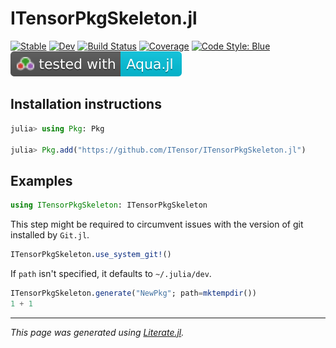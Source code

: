 # ITensorPkgSkeleton.jl

[![Stable](https://img.shields.io/badge/docs-stable-blue.svg)](https://ITensor.github.io/ITensorPkgSkeleton.jl/stable/)
[![Dev](https://img.shields.io/badge/docs-dev-blue.svg)](https://ITensor.github.io/ITensorPkgSkeleton.jl/dev/)
[![Build Status](https://github.com/ITensor/ITensorPkgSkeleton.jl/actions/workflows/CI.yml/badge.svg?branch=main)](https://github.com/ITensor/ITensorPkgSkeleton.jl/actions/workflows/CI.yml?query=branch%3Amain)
[![Coverage](https://codecov.io/gh/ITensor/ITensorPkgSkeleton.jl/branch/main/graph/badge.svg)](https://codecov.io/gh/ITensor/ITensorPkgSkeleton.jl)
[![Code Style: Blue](https://img.shields.io/badge/code%20style-blue-4495d1.svg)](https://github.com/invenia/BlueStyle)
[![Aqua](https://raw.githubusercontent.com/JuliaTesting/Aqua.jl/master/badge.svg)](https://github.com/JuliaTesting/Aqua.jl)

## Installation instructions

```julia
julia> using Pkg: Pkg

julia> Pkg.add("https://github.com/ITensor/ITensorPkgSkeleton.jl")
```

## Examples

````julia
using ITensorPkgSkeleton: ITensorPkgSkeleton
````

This step might be required to circumvent issues with
the version of git installed by `Git.jl`.

````julia
ITensorPkgSkeleton.use_system_git!()
````

If `path` isn't specified, it defaults to `~/.julia/dev`.

````julia
ITensorPkgSkeleton.generate("NewPkg"; path=mktempdir())
1 + 1
````

---

*This page was generated using [Literate.jl](https://github.com/fredrikekre/Literate.jl).*

